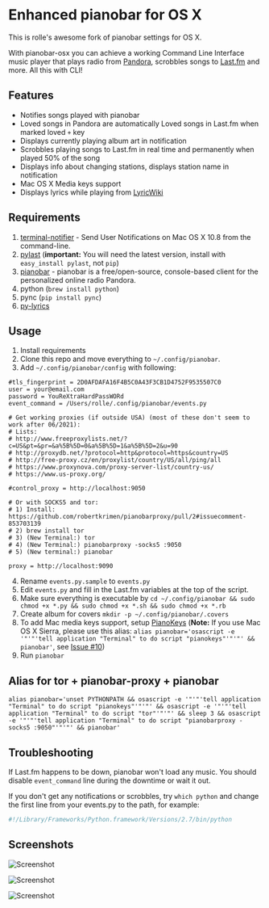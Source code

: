 Enhanced pianobar for OS X
================

This is rolle's awesome fork of pianobar settings for OS X.

With pianobar-osx you can achieve a working Command Line Interface music player that plays radio from [Pandora](https://www.pandora.com), scrobbles songs to [Last.fm](http://www.last.fm) and more. All this with CLI!

## Features

- Notifies songs played with pianobar
- Loved songs in Pandora are automatically Loved songs in Last.fm when marked loved `+` key
- Displays currently playing album art in notification
- Scrobbles playing songs to Last.fm in real time and permanently when played 50% of the song
- Displays info about changing stations, displays station name in notification
- Mac OS X Media keys support
- Displays lyrics while playing from [LyricWiki](http://lyrics.wikia.com/)

## Requirements

1. [terminal-notifier](https://github.com/julienXX/terminal-notifier) - Send User Notifications on Mac OS X 10.8 from the command-line.
2. [pylast](https://github.com/pylast/pylast) (**important:** You will need the latest version, install with `easy_install pylast`, not `pip`)
3. [pianobar](https://github.com/PromyLOPh/pianobar) - pianobar is a free/open-source, console-based client for the personalized online radio Pandora.
4. python (`brew install python`)
5. pync (`pip install pync`)
6. [py-lyrics](https://github.com/tremby/py-lyrics)

## Usage

1. Install requirements
2. Clone this repo and move everything to `~/.config/pianobar`.
3. Add `~/.config/pianobar/config` with following:

````
#tls_fingerprint = 2D0AFDAFA16F4B5C0A43F3CB1D4752F9535507C0
user = your@email.com
password = YouReXtraHardPassWORd
event_command = /Users/rolle/.config/pianobar/events.py

# Get working proxies (if outside USA) (most of these don't seem to work after 06/2021):
# Lists:
# http://www.freeproxylists.net/?c=US&pt=&pr=&a%5B%5D=0&a%5B%5D=1&a%5B%5D=2&u=90
# http://proxydb.net/?protocol=http&protocol=https&country=US
# http://free-proxy.cz/en/proxylist/country/US/all/ping/all
# https://www.proxynova.com/proxy-server-list/country-us/
# https://www.us-proxy.org/

#control_proxy = http://localhost:9050

# Or with SOCKS5 and tor:
# 1) Install: https://github.com/robertkrimen/pianobarproxy/pull/2#issuecomment-853703139
# 2) brew install tor
# 3) (New Terminal:) tor
# 4) (New Terminal:) pianobarproxy -socks5 :9050
# 5) (New terminal:) pianobar

proxy = http://localhost:9090
````

4. Rename `events.py.sample` to `events.py`
5. Edit `events.py` and fill in the Last.fm variables at the top of the script.
6. Make sure everything is executable by `cd ~/.config/pianobar && sudo chmod +x *.py && sudo chmod +x *.sh && sudo chmod +x *.rb`
7. Create album for covers `mkdir -p ~/.config/pianobar/.covers`
8. To add Mac media keys support, setup [PianoKeys](https://github.com/shayne/PianoKeys) (**Note:** If you use Mac OS X Sierra, please use this alias: `alias pianobar='osascript -e '"'"'tell application "Terminal" to do script "pianokeys"'"'"' && pianobar'`, see [Issue #10](https://github.com/shayne/PianoKeys/issues/10))
9. Run `pianobar`

## Alias for tor + pianobar-proxy + pianobar

``` shell
alias pianobar='unset PYTHONPATH && osascript -e '"'"'tell application "Terminal" to do script "pianokeys"'"'"' && osascript -e '"'"'tell application "Terminal" to do script "tor"'"'"' && sleep 3 && osascript -e '"'"'tell application "Terminal" to do script "pianobarproxy -socks5 :9050"'"'"' && pianobar'
```

## Troubleshooting

If Last.fm happens to be down, pianobar won't load any music. You should disable `event_command` line during the downtime or wait it out.

If you don't get any notifications or scrobbles, try `which python` and change the first line from your events.py to the path, for example:

``` python
#!/Library/Frameworks/Python.framework/Versions/2.7/bin/python
```

## Screenshots

![](https://i.imgur.com/VUDCm9o.png "Screenshot")

![](https://i.imgur.com/kYZSMQ7.png "Screenshot")

![](https://i.imgur.com/vdnwoYX.png "Screenshot")

